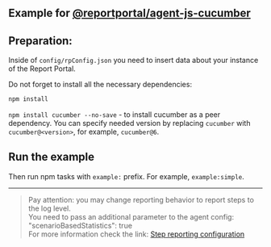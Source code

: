 ## Example for [@reportportal/agent-js-cucumber](https://www.npmjs.com/package/@reportportal/agent-js-cucumber)

## Preparation:
Inside of `config/rpConfig.json` you need to insert data about your instance of the Report Portal.

Do not forget to install all the necessary dependencies:
```cmd
npm install
```

`npm install cucumber --no-save` - to install cucumber as a peer dependency. You can specify needed version by replacing `cucumber` with `cucumber@<version>`, for example, `cucumber@6`.

## Run the example

Then run npm tasks with `example:` prefix. For example, `example:simple`.

---
> Pay attention: you may change reporting behavior to report steps to the log level.\
> You need to pass an additional parameter to the agent config: "scenarioBasedStatistics": true\
> For more information check the link: [Step reporting configuration](https://github.com/reportportal/agent-js-cucumber#step-reporting-configuration)
